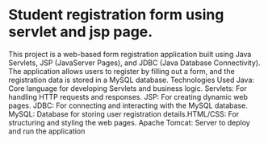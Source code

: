 # Student registration form using servlet and jsp page.
This project is a web-based form registration application built using Java Servlets, JSP (JavaServer Pages), and JDBC (Java Database Connectivity). The application allows users to register by filling out a form, and the registration data is stored in a MySQL database.
Technologies Used
Java: Core language for developing Servlets and business logic.
Servlets: For handling HTTP requests and responses.
JSP: For creating dynamic web pages.
JDBC: For connecting and interacting with the MySQL database.
MySQL: Database for storing user registration details.HTML/CSS: For structuring and styling the web pages.
Apache Tomcat: Server to deploy and run the application
